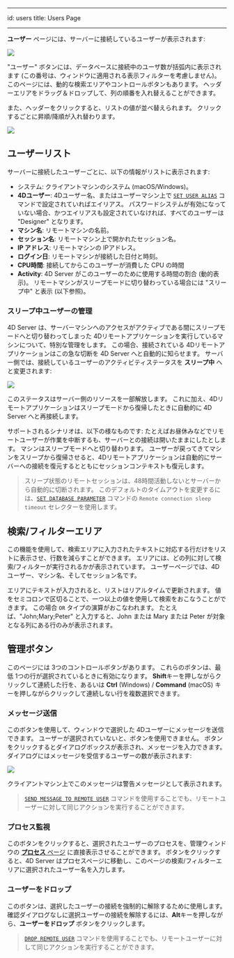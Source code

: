 - - -
id: users title: Users Page
- - -


**ユーザー** ページには、サーバーに接続しているユーザーが表示されます:


![](../assets/en/Admin/server-users.png)

"ユーザー" ボタンには、データベースに接続中のユーザ数が括弧内に表示されます (この番号は、ウィンドウに適用される表示フィルターを考慮しません)。 このページには、動的な検索エリアやコントロールボタンもあります。 ヘッダーエリアをドラッグ＆ドロップして、列の順番を入れ替えることができます。

また、ヘッダーをクリックすると、リストの値が並べ替えられます。 クリックするごとに昇順/降順が入れ替わります。

![](../assets/en/Admin/server-users-sort.png)

## ユーザーリスト

サーバーに接続したユーザーごとに、以下の情報がリストに表示されます:

- システム: クライアントマシンのシステム (macOS/Windows)。
- **4Dユーザー**: 4Dユーザー名、またはユーザーマシン上で [`SET USER ALIAS`](https://doc.4d.com/4dv19/help/command/ja/page1666.html) コマンドで設定されていればエイリアス。 パスワードシステムが有効になっていない場合、かつエイリアスも設定されていなければ、すべてのユーザーは "Designer" となります。
- **マシン名**: リモートマシンの名前。
- **セッション名**: リモートマシン上で開かれたセッション名。
- **IP アドレス**: リモートマシンの IPアドレス。
- **ログイン日**: リモートマシンが接続した日付と時刻。
- **CPU時間**: 接続してからこのユーザーが消費した CPU の時間
- **Activity**: 4D Server がこのユーザーのために使用する時間の割合 (動的表示)。 リモートマシンがスリープモードに切り替わっている場合には "スリープ中" と表示 (以下参照)。

### スリープ中ユーザーの管理

4D Server は、サーバーマシンへのアクセスがアクティブである間にスリープモードへと切り替わってしまった 4Dリモートアプリケーションを実行しているマシンについて、特別な管理をします。 この場合、接続されている 4Dリモートアプリケーションはこの急な切断を 4D Server へと自動的に知らせます。 サーバー側では、接続しているユーザーのアクティビティステータスを **スリープ中** へと変更されます:

![](../assets/en/Admin/server-sleeping.png)

このステータスはサーバー側のリソースを一部解放します。 これに加え、4Dリモートアプリケーションはスリープモードから復帰したときに自動的に 4D Server へと再接続します。

サポートされるシナリオは、以下の様なものです: たとえばお昼休みなどでリモートユーザーが作業を中断するも、サーバーとの接続は開いたままにしたとします。 マシンはスリープモードへと切り替わります。 ユーザーが戻ってきてマシンをスリープから復帰させると、4Dリモートアプリケーションは自動的にサーバーへの接続を復元するとともにセッションコンテキストも復元します。

> スリープ状態のリモートセッションは、48時間活動しないとサーバーから自動的に切断されます。 このデフォルトのタイムアウトを変更するには、[`SET DATABASE PARAMETER`](https://doc.4d.com/4dv19/help/command/ja/page642.html) コマンドの `Remote connection sleep timeout` セレクターを使用します。


## 検索/フィルターエリア

この機能を使用して、検索エリアに入力されたテキストに対応する行だけをリストに表示させ、行数を減らすことができます。 エリアには、どの列に対して検索/フィルターが実行されるかが表示されています。 ユーザーページでは、4D ユーザー、マシン名、そしてセッション名です。

エリアにテキストが入力されると、リストはリアルタイムで更新されます。 値をセミコロンで区切ることで、一つ以上の値を使用して検索をおこなうことができます。 この場合 `OR` タイプの演算がおこなわれます。 たとえば、"John;Mary;Peter" と入力すると、John または Mary または Peter が対象となる列にある行のみが表示されます。


## 管理ボタン

このページには 3つのコントロールボタンがあります。 これらのボタンは、最低 1つの行が選択されているときに有効になります。 **Shift**キーを押しながらクリックして連続した行を、あるいは **Ctrl** (Windows) / **Command** (macOS) キーを押しながらクリックして連続しない行を複数選択できます。

### メッセージ送信

このボタンを使用して、ウィンドウで選択した 4Dユーザーにメッセージを送信できます。 ユーザーが選択されていないと、ボタンを使用できません。 ボタンをクリックするとダイアログボックスが表示され、メッセージを入力できます。 ダイアログにはメッセージを受信するユーザーの数が表示されます:

![](../assets/en/Admin/server-message.png)

クライアントマシン上でこのメッセージは警告メッセージとして表示されます。

> [`SEND MESSAGE TO REMOTE USER`](https://doc.4d.com/4dv19/help/command/ja/page1632.html) コマンドを使用することでも、リモートユーザーに対して同じアクションを実行することができます。


### プロセス監視

このボタンをクリックすると、選択されたユーザーのプロセスを、管理ウィンドウの [**プロセス** ページ](processes.md) に直接表示させることができます。 ボタンをクリックすると、4D Server はプロセスページに移動し、このページの検索/フィルターエリアに選択されたユーザー名を入力します。

### ユーザーをドロップ

このボタンは、選択したユーザーの接続を強制的に解除するために使用します。 確認ダイアログなしに選択ユーザーの接続を解除するには、**Alt**キーを押しながら、**ユーザーをドロップ** ボタンをクリックします。

> [`DROP REMOTE USER`](https://doc.4d.com/4dv19/help/command/ja/page1633.html) コマンドを使用することでも、リモートユーザーに対して同じアクションを実行することができます。

